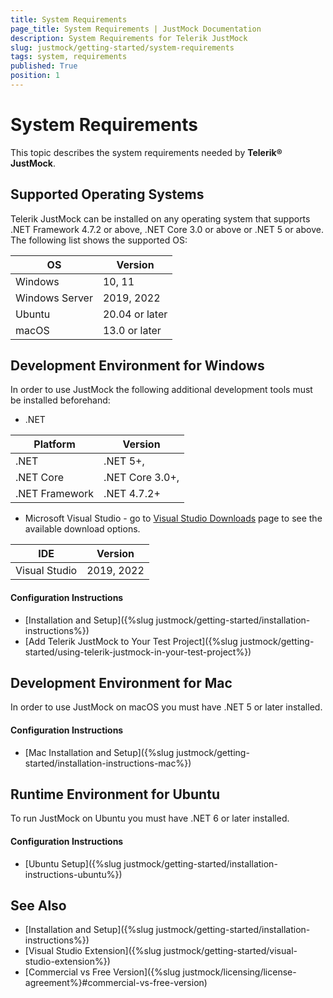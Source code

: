 ```yaml
---
title: System Requirements
page_title: System Requirements | JustMock Documentation
description: System Requirements for Telerik JustMock
slug: justmock/getting-started/system-requirements
tags: system, requirements
published: True
position: 1
---
```


# System Requirements

This topic describes the system requirements needed by __Telerik® JustMock__.

## Supported Operating Systems

Telerik JustMock can be installed on any operating system that supports .NET Framework 4.7.2 or above, .NET Core 3.0 or above or .NET 5 or above. The following list shows the supported OS:

| OS	  | Version |
| ------- | --------|
| Windows | 10, 11 |
| Windows Server | 2019, 2022 |
| Ubuntu | 20.04 or later  |
| macOS  | 13.0 or later |

## Development Environment for Windows

In order to use JustMock the following additional development tools must be installed beforehand:

* .NET

| Platform | Version |
| -------- | ------- |
| .NET 	 | .NET 5+, |
| .NET Core 	 | .NET Core 3.0+, |
| .NET Framework | .NET 4.7.2+ |

* Microsoft Visual Studio - go to [Visual Studio Downloads](https://visualstudio.microsoft.com/downloads/) page to see the available download options.

| IDE | Version |
| --- | ------- |
| Visual Studio | 2019, 2022 |

#### Configuration Instructions

* [Installation and Setup]({%slug justmock/getting-started/installation-instructions%})
* [Add Telerik JustMock to Your Test Project]({%slug justmock/getting-started/using-telerik-justmock-in-your-test-project%})

## Development Environment for Mac

In order to use JustMock on macOS you must have .NET 5 or later installed.

#### Configuration Instructions

* [Mac Installation and Setup]({%slug justmock/getting-started/installation-instructions-mac%})

## Runtime Environment for Ubuntu

To run JustMock on Ubuntu you must have .NET 6 or later installed.

#### Configuration Instructions

* [Ubuntu Setup]({%slug justmock/getting-started/installation-instructions-ubuntu%})

## See Also

* [Installation and Setup]({%slug justmock/getting-started/installation-instructions%})
* [Visual Studio Extension]({%slug justmock/getting-started/visual-studio-extension%})
* [Commercial vs Free Version]({%slug justmock/licensing/license-agreement%}#commercial-vs-free-version)
